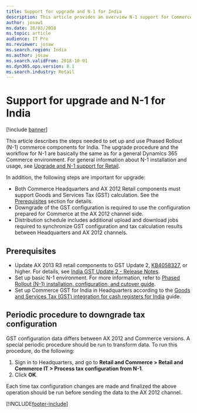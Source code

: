 ```yaml
---
title: Support for upgrade and N-1 for India
description: This article provides an overview N-1 support for Commerce customers in India.
author: josaw1
ms.date: 10/03/2018
ms.topic: article
audience: IT Pro
ms.reviewer: josaw
ms.search.region: India
ms.author: josaw
ms.search.validFrom: 2018-10-01
ms.dyn365.ops.version: 8.1
ms.search.industry: Retail
---
```


# Support for upgrade and N-1 for India

[!include [banner](../../../finance/includes/banner.md)]

This article describes the steps needed to set up and use Phased Rollout (N-1) commerce components for India. The upgrade procedure and the workflow for N-1 are basically the same as for a general Dynamics 365 Commerce environment. For general information about N-1 installation and usage, see [Upgrade and N-1 support for Retail](../../dev-itpro/overview-upgrade-n-minus1.md).

In addition, the following steps are important for upgrade:

- Both Commerce Headquarters and AX 2012 Retail components must support Goods and Services Tax (GST) calculation. See the [Prerequisites](#prerequisites) section for details.
- Downgrade of the GST configuration is required to use the configuration prepared for Commerce at the AX 2012 channel side.
- Distribution schedule includes additional upload and download jobs required to synchronize GST configuration and tax calculation results between Headquarters and AX 2012 channels.

## Prerequisites

- Update AX 2013 R3 retail components to GST Update 2, [KB4058327](https://fix.lcs.dynamics.com/Issue/Details?kb=4058327&bugId=3898178&qc=acbe1a0b3f5d9240d56a94a633fa69fbfe4be0cf98587fd05a7807e082210a12), or higher. For details, see [India GST Update 2 - Release Notes](https://mbs.microsoft.com/Files/customer/AX/Downloads/Taxupdates/Release-Note-India-GST-Update-2.pdf).
- Set up basic N-1 environment. For more information, refer to [Phased Rollout (N-1) installation, configuration, and cutover guide](../../dev-itpro/n-1-installation-configuration.md).
- Set up Commerce GST for India in Headquarters according to the [Goods and Services Tax (GST) integration for cash registers for India](apac-ind-cash-registers.md) guide.

## Periodic procedure to downgrade tax configuration

GST configuration data differs between AX 2012 and Commerce versions. A special periodic procedure should be run to transform data. To run this procedure, do the following:

1. Sign in to Headquarters, and go to **Retail and Commerce \> Retail and Commerce IT \> Process tax configuration from N-1**.
2. Click **OK**.

Each time tax configuration changes are made and finalized the above operation should be run before sending the data to the AX 2012 channel.


[!INCLUDE[footer-include](../../../includes/footer-banner.md)]
